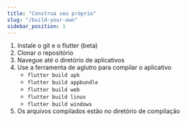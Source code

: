 ```yaml
---
title: "Construa seu próprio"
slug: "/build-your-own"
sidebar_position: 1
---
```


1. Instale o git e o flutter (beta)
2. Clonar o repositório
3. Navegue até o diretório de aplicativos
4. Use a ferramenta de aglutro para compilar o aplicativo
   * `flutter build apk`
   * `flutter build appbundle`
   * `flutter build web`
   * `flutter build linux`
   * `flutter build windows`
5. Os arquivos compilados estão no diretório de compilação
